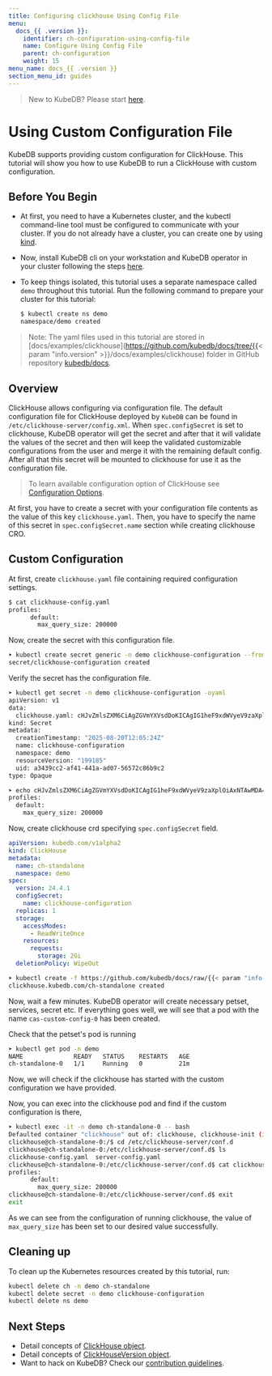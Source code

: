 ```yaml
---
title: Configuring clickhouse Using Config File
menu:
  docs_{{ .version }}:
    identifier: ch-configuration-using-config-file
    name: Configure Using Config File
    parent: ch-configuration
    weight: 15
menu_name: docs_{{ .version }}
section_menu_id: guides
---
```


> New to KubeDB? Please start [here](/docs/README.md).

# Using Custom Configuration File

KubeDB supports providing custom configuration for ClickHouse. This tutorial will show you how to use KubeDB to run a ClickHouse with custom configuration.

## Before You Begin

- At first, you need to have a Kubernetes cluster, and the kubectl command-line tool must be configured to communicate with your cluster. If you do not already have a cluster, you can create one by using [kind](https://kind.sigs.k8s.io/docs/user/quick-start/).

- Now, install KubeDB cli on your workstation and KubeDB operator in your cluster following the steps [here](/docs/setup/README.md).

- To keep things isolated, this tutorial uses a separate namespace called `demo` throughout this tutorial. Run the following command to prepare your cluster for this tutorial:

  ```bash
  $ kubectl create ns demo
  namespace/demo created
  ```

> Note: The yaml files used in this tutorial are stored in [docs/examples/clickhouse](https://github.com/kubedb/docs/tree/{{< param "info.version" >}}/docs/examples/clickhouse) folder in GitHub repository [kubedb/docs](https://github.com/kubedb/docs).

## Overview

ClickHouse allows configuring via configuration file. The default configuration file for ClickHouse deployed by `KubeDB` can be found in `/etc/clickhouse-server/config.xml`. When `spec.configSecret` is set to clickhouse, KubeDB operator will get the secret and after that it will validate the values of the secret and then will keep the validated customizable configurations from the user and merge it with the remaining default config. After all that this secret will be mounted to clickhouse for use it as the configuration file.

> To learn available configuration option of ClickHouse see [Configuration Options](https://clickhouse.com/docs/operations/configuration-files).

At first, you have to create a secret with your configuration file contents as the value of this key `clickhouse.yaml`. Then, you have to specify the name of this secret in `spec.configSecret.name` section while creating clickhouse CRO.

## Custom Configuration

At first, create `clickhouse.yaml` file containing required configuration settings.

```bash
$ cat clickhouse-config.yaml
profiles:
      default:
        max_query_size: 200000
```

Now, create the secret with this configuration file.

```bash
➤ kubectl create secret generic -n demo clickhouse-configuration --from-file=./clickhouse-config.yaml
secret/clickhouse-configuration created
```

Verify the secret has the configuration file.

```bash
➤ kubectl get secret -n demo clickhouse-configuration -oyaml
apiVersion: v1
data:
  clickhouse.yaml: cHJvZmlsZXM6CiAgZGVmYXVsdDoKICAgIG1heF9xdWVyeV9zaXplOiAxNTAwMDA=
kind: Secret
metadata:
  creationTimestamp: "2025-08-20T12:05:24Z"
  name: clickhouse-configuration
  namespace: demo
  resourceVersion: "199185"
  uid: a3439cc2-af41-441a-ad07-56572c86b9c2
type: Opaque

➤ echo cHJvZmlsZXM6CiAgZGVmYXVsdDoKICAgIG1heF9xdWVyeV9zaXplOiAxNTAwMDA= | base64 -d
profiles:
  default:
    max_query_size: 200000
```

Now, create clickhouse crd specifying `spec.configSecret` field.

```yaml
apiVersion: kubedb.com/v1alpha2
kind: ClickHouse
metadata:
  name: ch-standalone
  namespace: demo
spec:
  version: 24.4.1
  configSecret:
    name: clickhouse-configuration
  replicas: 1
  storage:
    accessModes:
      - ReadWriteOnce
    resources:
      requests:
        storage: 2Gi
  deletionPolicy: WipeOut
```

```bash
➤ kubectl create -f https://github.com/kubedb/docs/raw/{{< param "info.version" >}}/docs/examples/clickhouse/configuration/ch-custom-config-standalone.yaml
clickhouse.kubedb.com/ch-standalone created
```

Now, wait a few minutes. KubeDB operator will create necessary petset, services, secret etc. If everything goes well, we will see that a pod with the name `cas-custom-config-0` has been created.

Check that the petset's pod is running

```bash
➤ kubectl get pod -n demo
NAME              READY   STATUS    RESTARTS   AGE
ch-standalone-0   1/1     Running   0          21m

```

Now, we will check if the clickhouse has started with the custom configuration we have provided.

Now, you can exec into the clickhouse pod and find if the custom configuration is there,

```bash
➤ kubectl exec -it -n demo ch-standalone-0 -- bash
Defaulted container "clickhouse" out of: clickhouse, clickhouse-init (init)
clickhouse@ch-standalone-0:/$ cd /etc/clickhouse-server/conf.d
clickhouse@ch-standalone-0:/etc/clickhouse-server/conf.d$ ls
clickhouse-config.yaml	server-config.yaml
clickhouse@ch-standalone-0:/etc/clickhouse-server/conf.d$ cat clickhouse-config.yaml 
profiles:
      default:
        max_query_size: 200000
clickhouse@ch-standalone-0:/etc/clickhouse-server/conf.d$ exit
exit

```

As we can see from the configuration of running clickhouse, the value of `max_query_size` has been set to our desired value successfully.

## Cleaning up

To clean up the Kubernetes resources created by this tutorial, run:

```bash
kubectl delete ch -n demo ch-standalone
kubectl delete secret -n demo clickhouse-configuration 
kubectl delete ns demo
```

## Next Steps

- Detail concepts of [ClickHouse object](/docs/guides/clickhouse/concepts/clickhouse.md).
- Detail concepts of [ClickHouseVersion object](/docs/guides/clickhouse/concepts/clickhouseversion.md).
- Want to hack on KubeDB? Check our [contribution guidelines](/docs/CONTRIBUTING.md).
